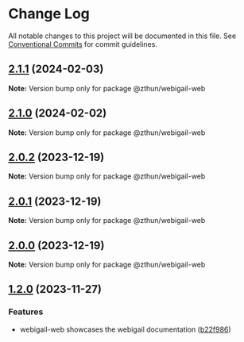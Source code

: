 # Change Log

All notable changes to this project will be documented in this file.
See [Conventional Commits](https://conventionalcommits.org) for commit guidelines.

## [2.1.1](https://github.com/zthun/webigail/compare/v2.1.0...v2.1.1) (2024-02-03)

**Note:** Version bump only for package @zthun/webigail-web





## [2.1.0](https://github.com/zthun/webigail/compare/v2.0.2...v2.1.0) (2024-02-02)

**Note:** Version bump only for package @zthun/webigail-web





## [2.0.2](https://github.com/zthun/webigail/compare/v2.0.1...v2.0.2) (2023-12-19)

**Note:** Version bump only for package @zthun/webigail-web





## [2.0.1](https://github.com/zthun/webigail/compare/v2.0.0...v2.0.1) (2023-12-19)

**Note:** Version bump only for package @zthun/webigail-web





## [2.0.0](https://github.com/zthun/webigail/compare/v1.2.0...v2.0.0) (2023-12-19)

**Note:** Version bump only for package @zthun/webigail-web





## [1.2.0](https://github.com/zthun/webigail/compare/v1.1.0...v1.2.0) (2023-11-27)


### Features

* webigail-web showcases the webigail documentation ([b22f986](https://github.com/zthun/webigail/commit/b22f9866b5c02c45a937df6956290035e0a2ab42))

